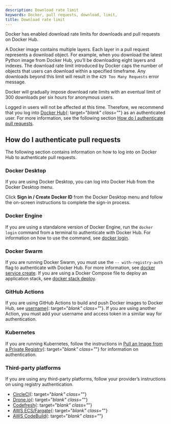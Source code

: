 ```yaml
---
description: Download rate limit
keywords: Docker, pull requests, download, limit,
title: Download rate limit
---
```


Docker has enabled download rate limits for downloads and pull requests on Docker Hub.

A Docker image contains multiple layers. Each layer in a pull request represents a download object. For example, when you download the latest Python image from Docker Hub, you’ll be downloading eight layers and indexes. The download rate limit introduced by Docker caps the number of objects that users can download within a specified timeframe. Any downloads beyond this limit will result in the `429 Too Many Requests` error message.

Docker will gradually impose download rate limits with an eventual limit of  300 downloads per six hours for anonymous users.

Logged in users will not be affected at this time. Therefore, we recommend that you log into [Docker Hub](https://hub.docker.com/){: target="_blank" class="_"} as an authenticated user. For more information, see the following section [How do I authenticate pull requests](#how-do-i-authenticate-pull-requests).

## How do I authenticate pull requests

The following section contains information on how to log into on Docker Hub to authenticate pull requests.

### Docker Desktop

If you are using Docker Desktop, you can log into Docker Hub from the Docker Desktop menu.

Click **Sign in / Create Docker ID** from the Docker Desktop menu and follow the on-screen instructions to complete the sign-in process.

### Docker Engine

If you are using a standalone version of Docker Engine, run the `docker login` command from a terminal to authenticate with Docker Hub. For information on how to use the command, see [docker login](../engine/reference/commandline/login.md).

### Docker Swarm

If you are running Docker Swarm, you must use the `-- with-registry-auth` flag to authenticate with Docker Hub. For more information, see [docker service create](../engine/reference/commandline/service_create.md/#create-a-service). If you are using a Docker Compose file to deploy an application stack, see [docker stack deploy](../engine/reference/commandline/stack_deploy.md).

### GitHub Actions

If you are using GitHub Actions to build and push Docker images to Docker Hub, see [username](https://github.com/docker/build-push-action#username){: target="_blank" class="_"}. If you are using another Action, you must add your username and access token in a similar way for authentication.

### Kubernetes

If you are running Kubernetes, follow the instructions in [Pull an Image from a Private Registry](https://kubernetes.io/docs/tasks/configure-pod-container/pull-image-private-registry/){: target="_blank" class="_"} for information on authentication.

### Third-party platforms

If you are using any third-party platforms, follow your provider’s instructions on using registry authentication.

- [CircleCI](https://circleci.com/docs/2.0/private-images/){: target="_blank" class="_"}
- [Drone.io](https://docs.drone.io/pipeline/docker/syntax/images/#pulling-private-images){: target="_blank" class="_"}
- [Codefresh](https://codefresh.io/docs/docs/docker-registries/external-docker-registries/docker-hub/){: target="_blank" class="_"}
- [AWS ECS/Fargate](https://docs.aws.amazon.com/AmazonECS/latest/developerguide/private-auth.html){: target="_blank" class="_"}
- [AWS CodeBuild](https://aws.amazon.com/blogs/devops/how-to-use-docker-images-from-a-private-registry-in-aws-codebuild-for-your-build-environment/){: target="_blank" class="_"}
